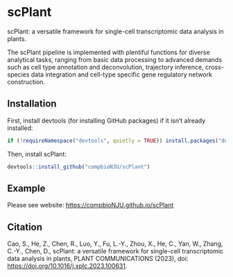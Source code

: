 
# scPlant

<!-- badges: start -->
<!-- badges: end -->

scPlant: a versatile framework for single-cell transcriptomic data analysis in plants.


The scPlant pipeline is implemented with plentiful functions for diverse analytical
tasks, ranging from basic data processing to advanced demands such as cell type annotation and
deconvolution, trajectory inference, cross-species data integration and cell-type specific gene regulatory
network construction.


## Installation

First, install devtools (for installing GitHub packages) if it isn’t already installed:

``` r
if (!requireNamespace("devtools", quietly = TRUE)) install.packages("devtools")
```

Then, install scPlant:

``` r
devtools::install_github("compbioNJU/scPlant")
```

## Example

Please see website: https://compbioNJU.github.io/scPlant


## Citation

Cao, S., He, Z., Chen, R., Luo, Y., Fu, L.-Y., Zhou, X., He, C., Yan, W.,
Zhang, C.-Y., Chen, D., scPlant: a versatile framework for single-cell transcriptomic data analysis in
plants, PLANT COMMUNICATIONS (2023), doi: https://doi.org/10.1016/j.xplc.2023.100631.

